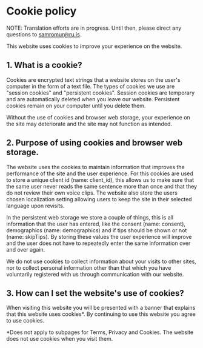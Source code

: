 # Cookie policy

NOTE: Translation efforts are in progress. Until then, please direct any questions to samromur@ru.is.

This website uses cookies to improve your experience on the website.

## 1. What is a cookie?

Cookies are encrypted text strings that a website stores on the user's computer in the form of a text file. The types of cookies we use are "session cookies" and "persistent cookies". Session cookies are temporary and are automatically deleted when you leave our website. Persistent cookies remain on your computer until you delete them.

Without the use of cookies and browser web storage, your experience on the site may deteriorate and the site may not function as intended.

## 2. Purpose of using cookies and browser web storage.

The website uses the cookies to maintain information that improves the performance of the site and the user experience. For this cookies are used to store a unique client id (name: client_id), this allows us to make sure that the same user never reads the same sentence more than once and that they do not review their own voice clips. The website also store the users chosen localization setting allowing users to keep the site in their selected language upon revisits.

In the persistent web storage we store a couple of things, this is all information that the user has entered, like the consent (name: consent), demographics (name: demographics) and if tips should be shown or not (name: skipTips). By storing these values the user experience will improve and the user does not have to repeatedly enter the same information over and over again.

We do not use cookies to collect information about your visits to other sites, nor to collect personal information other than that which you have voluntarily registered with us through communication with our website.

## 3. How can I set the website's use of cookies?

When visiting this website you will be presented with a banner that explains that this website uses cookies\*. By continuing to use this website you agree to use cookies.

\*Does not apply to subpages for Terms, Privacy and Cookies. The website does not use cookies when you visit them.
